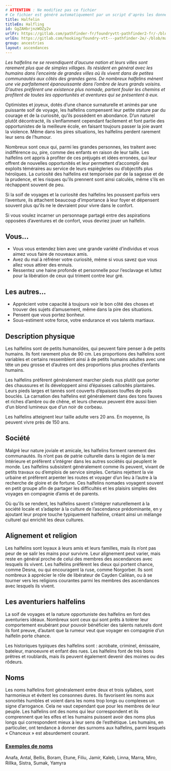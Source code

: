 ```yaml
---
# ATTENTION : Ne modifiez pas ce fichier
# Ce fichier est généré automatiquement par un script d'après les données du module Foundry VTT officiel et de sa traduction
title: Halfelin
titleEn: Halfling
id: GgZAHbrjnzWOZy2v
urlFr: https://gitlab.com/pathfinder-fr/foundryvtt-pathfinder2-fr/-/blob/master/data/ancestries/GgZAHbrjnzWOZy2v.htm
urlEn: https://gitlab.com/hooking/foundry-vtt---pathfinder-2e/-/blob/master/packs/data/ancestries.db/halfling.json
group: ancestries
layout: ascendances
---
```

<em>Les halfelins ne se revendiquent d’aucune nation et leurs villes sont rarement plus que de simples villages. Ils résident en général avec les humains dans l’enceinte de grandes villes où ils vivent dans de petites communautés aux côtés des grandes gens. De nombreux halfelins mènent une vie parfaitement épanouissante dans l’ombre de leurs grands voisins. D’autres préfèrent une existence plus nomade, partent fouler les chemins et profitent de toutes les opportunités et aventures qui se présentent à eux.</em>

Optimistes et joyeux, dotés d’une chance surnaturelle et animés par une puissante soif de voyage, les halfelins compensent leur petite stature par du courage et de la curiosité, qu’ils possèdent en abondance. D’un naturel plutôt décontracté, ils s’enflamment cependant facilement et font partie des opportunistes de la meilleure école, en faisant toujours passer la joie avant la violence. Même dans les pires situations, les halfelins perdent rarement leur sens de l’humour.

Nombreux sont ceux qui, parmi les grandes personnes, les traitent avec indifférence ou, pire, comme des enfants en raison de leur taille. Les halfelins ont appris à profiter de ces préjugés et idées erronées, qui leur offrent de nouvelles opportunités et leur permettent d’accomplir des exploits téméraires au service de leurs espiègleries ou d’objectifs plus héroïques. La curiosité des halfelins est temporisée par de la sagesse et de la prudence, et les risques qu’ils prennent sont ainsi calculés, même s’ils en réchappent souvent de peu.

Si la soif de voyages et la curiosité des halfelins les poussent parfois vers l’aventure, ils attachent beaucoup d’importance à leur foyer et dépensent souvent plus qu’ils ne le devraient pour vivre dans le confort.

Si vous voulez incarner un personnage partagé entre des aspirations opposées d’aventures et de confort, vous devriez jouer un halfelin.

## Vous...

- Vous vous entendez bien avec une grande variété d’individus et vous aimez vous faire de nouveaux amis.
- Avez du mal à réfréner votre curiosité, même si vous savez que vous allez vous attirer des ennuis.
- Ressentez une haine profonde et personnelle pour l’esclavage et luttez pour la libération de ceux qui triment contre leur gré.

## Les autres...

- Apprécient votre capacité à toujours voir le bon côté des choses et trouver des sujets d’amusement, même dans la pire des situations.
- Pensent que vous portez bonheur.
- Sous-estiment votre force, votre endurance et vos talents martiaux.

## Description physique

Les halfelins sont de petits humanoïdes, qui peuvent faire penser à de petits humains. Ils font rarement plus de 90 cm. Les proportions des halfelins sont variables et certains ressemblent ainsi à de petits humains adultes avec une tête un peu grosse et d’autres ont des proportions plus proches d’enfants humains.

Les halfelins préfèrent généralement marcher pieds nus plutôt que porter des chaussures et ils développent ainsi d’épaisses callosités plantaires. Leurs pieds larges et tannés sont couverts d’épaisses touffes de poils bouclés. La carnation des halfelins est généralement dans des tons fauves et riches d’ambre ou de chêne, et leurs cheveux peuvent être aussi bien d’un blond lumineux que d’un noir de corbeau.

Les halfelins atteignent leur taille adulte vers 20 ans. En moyenne, ils peuvent vivre près de 150 ans.

## Société

Malgré leur nature joviale et amicale, les halfelins forment rarement des communautés. Ils n’ont pas de patrie culturelle dans la région de la mer Intérieure et préfèrent s’intégrer dans les autres sociétés qui peuplent le monde. Les halfelins subsistent généralement comme ils peuvent, vivant de petits travaux ou d’emplois de service simples. Certains rejettent la vie urbaine et préfèrent arpenter les routes et voyager d’un lieu à l’autre à la recherche de gloire et de fortune. Ces halfelins nomades voyagent souvent en petit groupe afin de partager les difficultés et les plaisirs simples des voyages en compagnie d’amis et de parents.

Où qu’ils se rendent, les halfelins savent s’intégrer naturellement à la société locale et s’adapter à la culture de l’ascendance prédominante, en y ajoutant leur propre touche typiquement halfeline, créant ainsi un mélange culturel qui enrichit les deux cultures.

## Alignement et religion

Les halfelins sont loyaux à leurs amis et leurs familles, mais ils n’ont pas peur de se salir les mains pour survivre. Leur alignement peut varier, mais reste en général proche de celui des membres des ascendances avec lesquels ils vivent. Les halfelins préfèrent les dieux qui portent chance, comme Desna, ou qui encouragent la ruse, comme Norgorber. Ils sont nombreux à apprécier le rôle de libérateur de Cayden Cailéan, ou à se tourner vers les religions courantes parmi les membres des ascendances avec lesquels ils vivent.

## Les aventuriers halfelins

La soif de voyages et la nature opportuniste des halfelins en font des aventuriers idéaux. Nombreux sont ceux qui sont prêts à tolérer leur comportement exubérant pour pouvoir bénéficier des talents naturels dont ils font preuve, d’autant que la rumeur veut que voyager en compagnie d’un halfelin porte chance.

Les historiques typiques des halfelins sont : acrobate, criminel, émissaire, bateleur, manoeuvre et enfant des rues. Les halfelins font de très bons prêtres et roublards, mais ils peuvent également devenir des moines ou des rôdeurs.

## Noms

Les noms halfelins font généralement entre deux et trois syllabes, sont harmonieux et évitent les consonnes dures. Ils favorisent les noms aux sonorités humbles et voient dans les noms trop longs ou complexes un signe d’arrogance. Cela ne vaut cependant que pour les membres de leur peuple. Les halfelins ont des noms qui leur correspondent et ils comprennent que les elfes et les humains puissent avoir des noms plus longs qui correspondent mieux à leur sens de l’esthétique. Les humains, en particulier, ont tendance à donner des surnoms aux halfelins, parmi lesquels « Chanceux » est absurdement courant.

### <span style="text-decoration: underline;">Exemples de noms

Anafa, Antal, Bellis, Boram, Etune, Filiu, Jamir, Kaleb, Linna, Marra, Miro, Rillka, Sistra, Sumak, Yamyra
